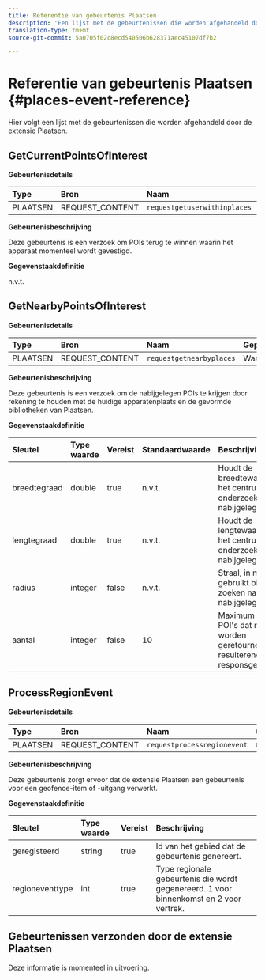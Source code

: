 ```yaml
---
title: Referentie van gebeurtenis Plaatsen
description: 'Een lijst met de gebeurtenissen die worden afgehandeld door de extensie Plaatsen. '
translation-type: tm+mt
source-git-commit: 5a0705f02c8ecd540506b628371aec45107df7b2

---
```



# Referentie van gebeurtenis Plaatsen {#places-event-reference}

Hier volgt een lijst met de gebeurtenissen die worden afgehandeld door de extensie Plaatsen.

## GetCurrentPointsOfInterest

**Gebeurtenisdetails**

| Type | Bron | Naam | Gepauzeerd |
| :--- | :--- | :--- | :--- |
| PLAATSEN | REQUEST_CONTENT | `requestgetuserwithinplaces` | Waar |

**Gebeurtenisbeschrijving**

Deze gebeurtenis is een verzoek om POIs terug te winnen waarin het apparaat momenteel wordt gevestigd.

**Gegevenstaakdefinitie**

n.v.t.

## GetNearbyPointsOfInterest

**Gebeurtenisdetails**

| Type | Bron | Naam | Gepauzeerd |
| :--- | :--- | :--- | :--- |
| PLAATSEN | REQUEST_CONTENT | `requestgetnearbyplaces` | Waar |

**Gebeurtenisbeschrijving**

Deze gebeurtenis is een verzoek om de nabijgelegen POIs te krijgen door rekening te houden met de huidige apparatenplaats en de gevormde bibliotheken van Plaatsen.

**Gegevenstaakdefinitie**

| Sleutel | Type waarde | Vereist | Standaardwaarde | Beschrijving |
| :--- | :--- | :--- | :--- | :--- |
| breedtegraad | double | true | n.v.t. | Houdt de breedtewaarde voor het centrum van het onderzoek naar nabijgelegen POIs. |
| lengtegraad | double | true | n.v.t. | Houdt de lengtewaarde voor het centrum van het onderzoek naar nabijgelegen POIs. |
| radius | integer | false | n.v.t. | Straal, in meters, gebruikt bij het zoeken naar nabijgelegen POI&#39;s. |
| aantal | integer | false | 10 | Maximum aantal POI&#39;s dat moet worden geretourneerd in resulterende responsgebeurtenis. |

## ProcessRegionEvent

**Gebeurtenisdetails**

| Type | Bron | Naam | Gepauzeerd |
| :--- | :--- | :--- | :--- |
| PLAATSEN | REQUEST_CONTENT | `requestprocessregionevent` | Onwaar |

**Gebeurtenisbeschrijving**

Deze gebeurtenis zorgt ervoor dat de extensie Plaatsen een gebeurtenis voor een geofence-item of -uitgang verwerkt.

**Gegevenstaakdefinitie**

| Sleutel | Type waarde | Vereist | Beschrijving |
| :--- | :--- | :--- | :--- |
| geregisteerd | string | true | Id van het gebied dat de gebeurtenis genereert. |
| regioneventtype | int | true | Type regionale gebeurtenis die wordt gegenereerd. 1 voor binnenkomst en 2 voor vertrek. |

## Gebeurtenissen verzonden door de extensie Plaatsen

Deze informatie is momenteel in uitvoering.

